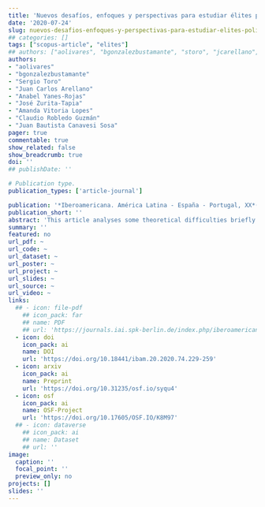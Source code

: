 ```yaml
---
title: 'Nuevos desafíos, enfoques y perspectivas para estudiar élites políticas'
date: '2020-07-24'
slug: nuevos-desafios-enfoques-y-perspectivas-para-estudiar-elites-politicas
## categories: []
tags: ["scopus-article", "elites"]
## authors: ["aolivares", "bgonzalezbustamante", "storo", "jcarellano", "ayanesrojas", "jzuritatapia", "avlopes", "crobledoguzman", "jbcanavesisosa"]
authors:
- "aolivares"
- "bgonzalezbustamante"
- "Sergio Toro"
- "Juan Carlos Arellano"
- "Anabel Yanes-Rojas"
- "José Zurita-Tapia"
- "Amanda Vitoria Lopes"
- "Claudio Robledo Guzmán"
- "Juan Bautista Canavesi Sosa"
pager: true
commentable: true
show_related: false
show_breadcrumb: true
doi: ''
## publishDate: ''

# Publication type.
publication_types: ['article-journal']

publication: '*Iberoamericana. América Latina - España - Portugal, XX*(74), 229-259'
publication_short: ''
abstract: 'This article analyses some theoretical difficulties briefly and offers a study object overview and the recent lines of research in the framework of the study of governmental political elites in Latin American. Subsequently, some methodological challenges and brief conclusions are presented.'
summary: ''
featured: no
url_pdf: ~
url_code: ~
url_dataset: ~
url_poster: ~
url_project: ~
url_slides: ~
url_source: ~
url_video: ~
links:
  ## - icon: file-pdf
    ## icon_pack: far
    ## name: PDF
    ## url: 'https://journals.iai.spk-berlin.de/index.php/iberoamericana/article/view/2736'
  - icon: doi
    icon_pack: ai
    name: DOI
    url: 'https://doi.org/10.18441/ibam.20.2020.74.229-259'
  - icon: arxiv
    icon_pack: ai
    name: Preprint
    url: 'https://doi.org/10.31235/osf.io/syqu4'
  - icon: osf
    icon_pack: ai
    name: OSF-Project
    url: 'https://doi.org/10.17605/OSF.IO/K8M97'
  ## - icon: dataverse
    ## icon_pack: ai
    ## name: Dataset
    ## url: ''
image:
  caption: ''
  focal_point: ''
  preview_only: no
projects: []
slides: ''
---
```

